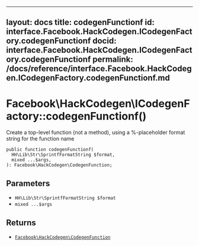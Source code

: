 
***

layout: docs
title: codegenFunctionf
id: interface.Facebook.HackCodegen.ICodegenFactory.codegenFunctionf
docid: interface.Facebook.HackCodegen.ICodegenFactory.codegenFunctionf
permalink: /docs/reference/interface.Facebook.HackCodegen.ICodegenFactory.codegenFunctionf.md
---







# Facebook\\HackCodegen\\ICodegenFactory::codegenFunctionf()




Create a top-level function (not a method), using a %-placeholder format
string for the function name




``` Hack
public function codegenFunctionf(
  HH\Lib\Str\SprintfFormatString $format,
  mixed ...$args,
): Facebook\HackCodegen\CodegenFunction;
```




## Parameters




- ` HH\Lib\Str\SprintfFormatString $format `
- ` mixed ...$args `




## Returns




+ [` Facebook\HackCodegen\CodegenFunction `](<class.Facebook.HackCodegen.CodegenFunction.md>)